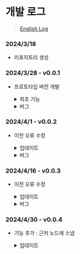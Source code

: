 # 개발 로그
> [English Log](./UpdateLog.md)

### 2024/3/18
- 리포지토리 생성

### 2024/3/28 - v0.0.1
- 프로토타입 버전 개발

  <details>
    <summary>최초 기능</summary>
    
    1. 좌클릭으로 UI 오브젝트 선택
    2. 선택된 오브젝트 드래그
    3. 선택된 오브젝트 하이라이트
    4. 노드 클릭&드래그 : 캔버스에서 선 렌더링

    ![1-1](https://github.com/ysj0828/NodeSystem/assets/63217600/312a31f4-ec84-4ba0-ba36-cd841bd5aed0)


  </details>
  
  <details>
    <summary>버그</summary>
    
    1. 렌더링된 선이 엉뚱한 위치에서 렌더링
 
    ![2-1](https://github.com/ysj0828/NodeSystem/assets/63217600/02615dc2-c808-47b0-9db6-a605ba5c48af)
      
  </details>

### 2024/4/1 - v0.0.2
- 이전 오류 수정

  <details>
    <summary>업데이트</summary>
    
    1. 버그 수정
        - 렌더링된 선이 엉뚱한 위치에서 렌더링

  </details>
  
  <details>
    <summary>버그</summary>
    
    1. 연결된 선이 렌더링 안되는 이슈
    2. 노드에서 드래그중일 때 선이 주변 노드에 자동으로 스냅되지 않는 이슈

    ![3-1](https://github.com/ysj0828/NodeSystem/assets/63217600/ba55d38d-23b7-413f-897e-a05b8ce29f52)

  </details>


### 2024/4/16 - v0.0.3
- 이전 오류 수정

  <details>
    <summary>업데이트</summary>
    
    1. Bug fix
        - 연결된 선이 렌더링 안되는 이슈

  </details>
  
  <details>
    <summary>버그</summary>
    
    1. 노드에서 드래그중일 때 선이 주변 노드에 자동으로 스냅되지 않는 이슈

    ![4-1](https://github.com/ysj0828/NodeSystem/assets/63217600/123649d7-73c0-4cc9-9e37-3a9785616c78)


  </details>


### 2024/4/30 - v0.0.4
- 기능 추가 : 근처 노드에 스냅

  <details>
    <summary>업데이트</summary>
    
    1. 기능 : 근처 노드에 스냅
         - 연결 선을 드래그 중일 때 근처에 노드가 있으면 자동으로 스냅, 멀어지면 다시 커서를 따라감
    
    ![5-1](https://github.com/ysj0828/NodeSystem/assets/63217600/e80a0f24-4f98-4a33-8813-9d4d284ab1fa)

  </details>
